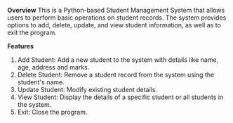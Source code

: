 **Overview**
This is a Python-based Student Management System that allows users to perform basic operations on student records. The system provides options to add, delete, update, and view student information, as well as to exit the program.

**Features**
1. Add Student: Add a new student to the system with details like name, age, address and marks.
2. Delete Student: Remove a student record from the system using the student's name.
3. Update Student: Modify existing student details.
4. View Student: Display the details of a specific student or all students in the system.
5. Exit: Close the program.

